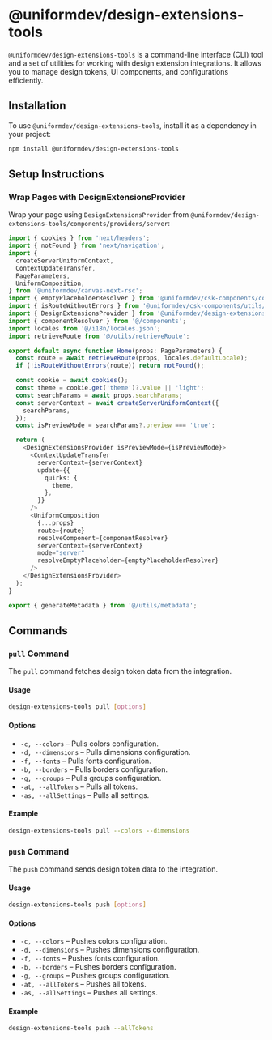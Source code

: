 # @uniformdev/design-extensions-tools

`@uniformdev/design-extensions-tools` is a command-line interface (CLI) tool and a set of utilities for working with design extension integrations. It allows you to manage design tokens, UI components, and configurations efficiently.

## Installation

To use `@uniformdev/design-extensions-tools`, install it as a dependency in your project:

```bash
npm install @uniformdev/design-extensions-tools
```

## Setup Instructions

### Wrap Pages with DesignExtensionsProvider

Wrap your page using `DesignExtensionsProvider` from `@uniformdev/design-extensions-tools/components/providers/server`:

```typescript jsx
import { cookies } from 'next/headers';
import { notFound } from 'next/navigation';
import {
  createServerUniformContext,
  ContextUpdateTransfer,
  PageParameters,
  UniformComposition,
} from '@uniformdev/canvas-next-rsc';
import { emptyPlaceholderResolver } from '@uniformdev/csk-components/components/canvas/emptyPlaceholders';
import { isRouteWithoutErrors } from '@uniformdev/csk-components/utils/routing';
import { DesignExtensionsProvider } from '@uniformdev/design-extensions-tools/components/providers/server';
import { componentResolver } from '@/components';
import locales from '@/i18n/locales.json';
import retrieveRoute from '@/utils/retrieveRoute';

export default async function Home(props: PageParameters) {
  const route = await retrieveRoute(props, locales.defaultLocale);
  if (!isRouteWithoutErrors(route)) return notFound();

  const cookie = await cookies();
  const theme = cookie.get('theme')?.value || 'light';
  const searchParams = await props.searchParams;
  const serverContext = await createServerUniformContext({
    searchParams,
  });
  const isPreviewMode = searchParams?.preview === 'true';

  return (
    <DesignExtensionsProvider isPreviewMode={isPreviewMode}>
      <ContextUpdateTransfer
        serverContext={serverContext}
        update={{
          quirks: {
            theme,
          },
        }}
      />
      <UniformComposition
        {...props}
        route={route}
        resolveComponent={componentResolver}
        serverContext={serverContext}
        mode="server"
        resolveEmptyPlaceholder={emptyPlaceholderResolver}
      />
    </DesignExtensionsProvider>
  );
}

export { generateMetadata } from '@/utils/metadata';
```

## Commands

### `pull` Command

The `pull` command fetches design token data from the integration.

#### Usage

```bash
design-extensions-tools pull [options]
```

#### Options

- `-c, --colors` – Pulls colors configuration.
- `-d, --dimensions` – Pulls dimensions configuration.
- `-f, --fonts` – Pulls fonts configuration.
- `-b, --borders` – Pulls borders configuration.
- `-g, --groups` – Pulls groups configuration.
- `-at, --allTokens` – Pulls all tokens.
- `-as, --allSettings` – Pulls all settings.

#### Example

```bash
design-extensions-tools pull --colors --dimensions
```

### `push` Command

The `push` command sends design token data to the integration.

#### Usage

```bash
design-extensions-tools push [options]
```

#### Options

- `-c, --colors` – Pushes colors configuration.
- `-d, --dimensions` – Pushes dimensions configuration.
- `-f, --fonts` – Pushes fonts configuration.
- `-b, --borders` – Pushes borders configuration.
- `-g, --groups` – Pushes groups configuration.
- `-at, --allTokens` – Pushes all tokens.
- `-as, --allSettings` – Pushes all settings.

#### Example

```bash
design-extensions-tools push --allTokens
```
